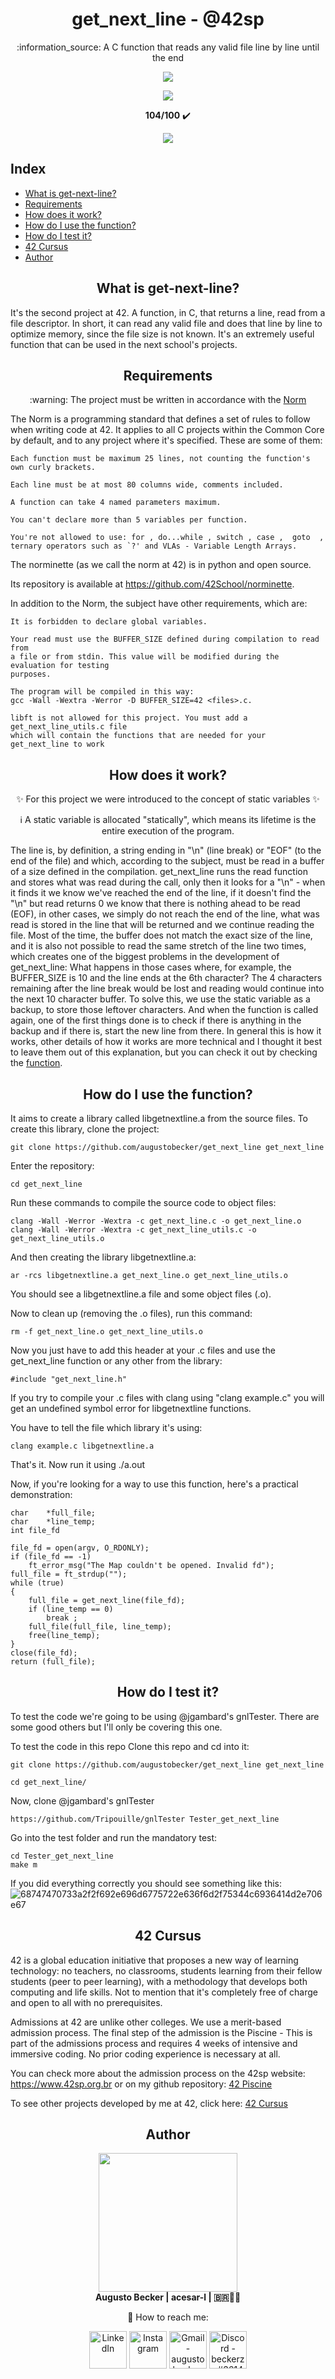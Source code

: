 <h1 align="center"> get_next_line - @42sp </h1>

<p align="center">:information_source: A C function that reads any valid file line by line until the end </p>

<p align="center"><a href="https://www.42sp.org.br/" target="_blank"><img src="https://img.shields.io/static/v1?label=&message=SP&color=000&style=for-the-badge&logo=42""></a></p>
<p align="center"><img src="https://user-images.githubusercontent.com/81205527/149212588-45d60d10-2e78-46c5-bf0c-0dc247464ad5.png"></p>
<p align="center"> <strong>104/100</strong> ✔️ </p>
<p align="center"><a href="https://github.com/augustobecker/get_next_line/blob/main/README-ptbr.md" target="_blank"><img src="https://img.shields.io/badge/dispon%C3%ADvel%20tamb%C3%A9m%20em-PT--BR-yellow"></a></p>

## Index

* [What is get-next-line?](#what-is-get-next-line)
* [Requirements](#requirements)
* [How does it work?](#how-does-it-work)
* [How do I use the function?](#how-do-i-use-the-function)
* [How do I test it?](#how-do-i-test-it)
* [42 Cursus](#42-cursus)
* [Author](#author)

<h2 align="center" id="what-is-get-next-line"> What is get-next-line? </h2>

It's the second project at 42. A function, in C, that returns a line, read from a file descriptor. In short, it can read any valid file and does that line by line to optimize memory, since the file size is not known. It's an extremely useful function that can be used in the next school's projects.

<h2 align="center" id="requirements"> Requirements </h2>

<p  align="center"> :warning: The project must be written in accordance with the <a href="https://github.com/42School/norminette/blob/master/pdf/en.norm.pdf" target="_blank">Norm</a> </p>
The Norm  is a programming standard that defines a set of rules to follow when writing code at 42. It applies to all C projects within the Common Core by default, and
to any project where it's specified. These are some of them:

    Each function must be maximum 25 lines, not counting the function's own curly brackets.
    
    Each line must be at most 80 columns wide, comments included.
    
    A function can take 4 named parameters maximum.
    
    You can't declare more than 5 variables per function.
    
    You're not allowed to use: for , do...while , switch , case ,  goto  ,
    ternary operators such as `?' and VLAs - Variable Length Arrays.
  The norminette (as we call the norm at 42) is in python and open source.
  
  Its repository is available at https://github.com/42School/norminette.
  
  In addition to the Norm, the subject have other requirements, which are:
  
    It is forbidden to declare global variables.
   
    Your read must use the BUFFER_SIZE defined during compilation to read from
    a file or from stdin. This value will be modified during the evaluation for testing
    purposes.
    
    The program will be compiled in this way:
    gcc -Wall -Wextra -Werror -D BUFFER_SIZE=42 <files>.c.
    
    libft is not allowed for this project. You must add a get_next_line_utils.c file
    which will contain the functions that are needed for your get_next_line to work

<h2 align="center" id="how-does-it-work"> How does it work? </h2>

<p align="center">✨ For this project we were introduced to the concept of static variables ✨</p>

<p align="center">ℹ️ A static variable is allocated "statically", which means its lifetime is the entire execution of the program.</p>

The line is, by definition, a string ending in "\n" (line break) or "EOF" (to the end of the file) and which, according to the subject, must be read in a buffer of a size defined in the compilation. get_next_line runs the read function and stores what was read during the call, only then it looks for a "\n" - when it finds it we know we've reached the end of the line, if it doesn't find the "\n" but read returns 0 we know that there is nothing ahead to be read (EOF), in other cases, we simply do not reach the end of the line, what was read is stored in the line that will be returned and we continue reading the file. Most of the time, the buffer does not match the exact size of the line, and it is also not possible to read the same stretch of the line two times, which creates one of the biggest problems in the development of get_next_line:
What happens in those cases where, for example, the BUFFER_SIZE is 10 and the line ends at the 6th character?
The 4 characters remaining after the line break would be lost and reading would continue into the next 10 character buffer. To solve this, we use the static variable as a backup, to store those leftover characters. And when the function is called again, one of the first things done is to check if there is anything in the backup and if there is, start the new line from there. In general this is how it works, other details of how it works are more technical and I thought it best to leave them out of this explanation, but you can check it out by checking the <a href="https://github.com/augustobecker/get_next_line/blob/main/get_next_line.c">function</a>.
<h2 align="center" id="how-do-i-use-the-function"> How do I use the function? </h2>

It aims to create a library called libgetnextline.a from the source files.
To create this library, clone the project:

    git clone https://github.com/augustobecker/get_next_line get_next_line
Enter the repository:

    cd get_next_line

Run these commands to compile the source code to object files:
    
    clang -Wall -Werror -Wextra -c get_next_line.c -o get_next_line.o 
    clang -Wall -Werror -Wextra -c get_next_line_utils.c -o get_next_line_utils.o 

And then creating the library libgetnextline.a:
    
    ar -rcs libgetnextline.a get_next_line.o get_next_line_utils.o 

You should see a libgetnextline.a file and some object files (.o).

Now to clean up (removing the .o files), run this command:

    rm -f get_next_line.o get_next_line_utils.o 
Now you just have to add this header at your .c files and use the get_next_line function or any other from the library:

	#include "get_next_line.h"
	
If you try to compile your .c files with clang using "clang example.c" you will get an undefined symbol error for libgetnextline functions.

You have to tell the file which library it's using:

	clang example.c libgetnextline.a
	
That's it. Now run it using ./a.out

Now, if you're looking for a way to use this function, here's a practical demonstration:
    	
	char	*full_file;
	char	*line_temp;
	int	file_fd
	
	file_fd = open(argv, O_RDONLY);
	if (file_fd == -1)
		ft_error_msg("The Map couldn't be opened. Invalid fd");
	full_file = ft_strdup("");
	while (true)
	{
		full_file = get_next_line(file_fd);
		if (line_temp == 0)
			break ;
		full_file(full_file, line_temp);
		free(line_temp);
	}
	close(file_fd);
	return (full_file);


<h2 align="center" id="how-do-i-test-it"> How do I test it? </h2>

To test the code we're going to be using @jgambard's gnlTester. There are some good others but I'll only be covering this one.

To test the code in this repo
Clone this repo and cd into it:

    git clone https://github.com/augustobecker/get_next_line get_next_line
     
	cd get_next_line/	
 
Now, clone @jgambard's gnlTester
    
    https://github.com/Tripouille/gnlTester Tester_get_next_line
Go into the test folder and run the mandatory test:

    cd Tester_get_next_line
    make m
    
If you did everything correctly you should see something like this:
![68747470733a2f2f692e696d6775722e636f6d2f75344c6936414d2e706e67](https://user-images.githubusercontent.com/81205527/158914684-a53f2bf1-7a7a-4155-944f-7863ddb09855.png)

<h2 align="center" id="42-cursus"> 42 Cursus </h2>
	
42 is a global education initiative that proposes a new way of learning technology: no teachers, no classrooms,
students learning from their fellow students (peer to peer learning),
with a methodology that develops both computing and life skills.
Not to mention that it's completely free of charge and open to all with no prerequisites.

Admissions at 42 are unlike other colleges. We use a merit-based admission process.
The final step of the admission is the Piscine - This is part of the admissions process and 
requires 4 weeks of intensive and immersive coding. No prior coding experience is necessary at all.
	
You can check more about the admission process on the 42sp website: https://www.42sp.org.br or on my github repository: <a href="https://github.com/augustobecker/42sp_Piscine">42 Piscine</a>

To see other projects developed by me at 42, click here: <a href="https://github.com/augustobecker/42cursus">42 Cursus </a>
    
<h2  align="center" id="author">Author</h2>
<div align="center">
	<div>
	<img height="222em" src="https://user-images.githubusercontent.com/81205527/174709160-f4bc029d-b667-469b-b2a7-4e036f1c5349.png">
	</div>
	<div>
		<strong> Augusto Becker | acesar-l | 🇧🇷👨‍🚀</strong>
	
:wave: How to reach me:
    	</div> 
    	<div>
  	<a href="https://www.linkedin.com/in/augusto-becker/" target="_blank"><img align="center" alt="LinkedIn" height="60" src="https://user-images.githubusercontent.com/81205527/157161849-01a9df02-bf32-45be-add4-122bc40b48cf.png"></a>
	<a href="https://www.instagram.com/augusto.becker/" target="_blank"><img align="center" alt="Instagram" height="60" src="https://user-images.githubusercontent.com/81205527/157161841-19ec3ab2-2c8f-4ec0-8b9d-3cd885256098.png"></a>
	<a href = "mailto:augustobecker.dev@gmail.com"> <img align="center" alt="Gmail - augustobecker.dev@gmail.com" height="60" src="https://user-images.githubusercontent.com/81205527/157161831-eb9dffee-404b-4ffe-b0af-34671219f7fb.png"></a>
	<a href="https://discord.gg/3kxYkBRxUy" target="_blank"><img align="center" alt="Discord - beckerzz#3614" height="60" src="https://user-images.githubusercontent.com/81205527/157161820-de88dc63-61a3-4c9f-9445-07ac98bf0bc2.png"></a>
	</div>
</div>
